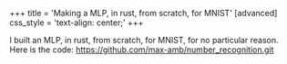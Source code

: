 +++
title = 'Making a MLP, in rust, from scratch, for MNIST'
[advanced]
  css_style = 'text-align: center;'
+++

I built an MLP, in rust, from scratch, for MNIST, for no particular reason.
Here is the code: https://github.com/max-amb/number_recognition.git
